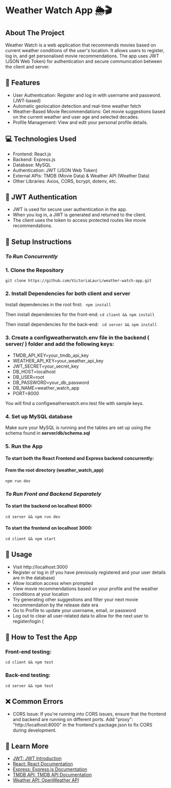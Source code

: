 # Weather Watch App 🌦️🎬

## About The Project

Weather Watch is a web application that recommends movies based on current weather conditions of the user's location. It allows users to register, log in, and get personalised movie recommendations. The app uses JWT (JSON Web Token) for authentication and secure communication between the client and server. 

## 🌟 Features

* User Authentication: Register and log in with username and password. (JWT-based)
* Automatic geolocation detection and real-time weather fetch
* Weather-Based Movie Recommendations: Get movie suggestions based on the current weather and user age and selected decades.
* Profile Management: View and edit your personal profile details.

## 💻 Technologies Used 

* Frontend: React.js
* Backend: Express.js
* Database: MySQL
* Authentication: JWT (JSON Web Token)
* External APIs: TMDB (Movie Data) & Weather API (Weather Data)
* Other Libraries: Axios, CORS, bcrypt, dotenv, etc.

## 🔐 JWT Authentication

* JWT is used for secure user authentication in the app.
* When you log in, a JWT is generated and returned to the client.
* The client uses the token to access protected routes like movie recommendations.

## 📝 Setup Instructions

### ***To Run Concurrently***
### 1. Clone the Repository 

```git clone https://github.com/VictoriaLauri/weather-watch-app.git```<br/>

### 2. Install Dependencies for both client and server 

Install dependencies in the root first:
``` npm install```

Then install dependencies for the front-end:
``` cd client && npm install ``` 

Then install dependencies for the back-end:
``` cd server && npm install```

### 3. Create a configweatherwatch.env file in the backend ( server/ ) folder and add the following keys: 

* TMDB_API_KEY=your_tmdb_api_key
* WEATHER_API_KEY=your_weather_api_key
* JWT_SECRET=your_secret_key
* DB_HOST=localhost
* DB_USER=root
* DB_PASSWORD=your_db_password
* DB_NAME=weather_watch_app
* PORT=8000

You will find a configweatherwatch.env.test file with sample keys.

### 4. Set up MySQL database

Make sure your MySQL is running and the tables are set up using the schema found in **server/db/schema.sql**

### 5. Run the App

#### To start both the React Frontend and Express backend concurrently:

#### From the root directory (weather_watch_app)

```npm run dev```

### ***To Run Front and Backend Separately***

#### To start the backend on localhost 8000:  

```cd server && npm run dev```

#### To start the frontend on localhost 3000:

```cd client && npm start```

## 👤 Usage

 * Visit http://localhost:3000
 * Register or log in (if you have previously registered and your user details are in the database)
 * Allow location access when prompted
 * View movie recommendations based on your profile and the weather conditions at your location
 * Try generating other suggestions and filter your next movie recommendation by the release date era
 * Go to Profile to update your username, email, or password
 * Log out to clear all user-related data to allow for the next user to register/login (

## 🔬 How to Test the App

### Front-end testing:

```cd client && npm test```

### Back-end testing:

```cd server && npm test```

## ❌ Common Errors
* CORS Issue: If you're running into CORS issues, ensure that the frontend and backend are running on different ports. Add "proxy": "http://localhost:8000" in the frontend's package.json to fix CORS during development.

## 🔗 Learn More
* [JWT: JWT Introduction](https://jwt.io/introduction/)
* [React: React Documentation](https://react.dev/learn)
* [Express: Express.js Documentation](https://expressjs.com/)
* [TMDB API: TMDB API Documentation](https://developer.themoviedb.org/docs/getting-started)
* [Weather API: OpenWeather API](https://openweathermap.org/api)

